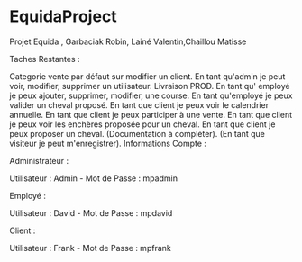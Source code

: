 # EquidaProject
Projet Equida , Garbaciak Robin, Lainé Valentin,Chaillou Matisse

Taches Restantes :

Categorie vente par défaut sur modifier un client.
En tant qu'admin je peut voir, modifier, supprimer un utilisateur.
Livraison PROD.
En tant qu' employé je peux ajouter, supprimer, modifier, une course.
En tant qu'employé je peux valider un cheval proposé.
En tant que client je peux voir le calendrier annuelle.
En tant que client je peux participer à une vente.
En tant que client je peux voir les enchères proposée pour un cheval.
En tant que client je peux proposer un cheval.
(Documentation à compléter).
(En tant que visiteur je peut m'enregistrer).
Informations Compte :

Administrateur :

Utilisateur : Admin - Mot de Passe : mpadmin

Employé :

Utilisateur : David - Mot de Passe : mpdavid

Client :

Utilisateur : Frank - Mot de Passe : mpfrank
